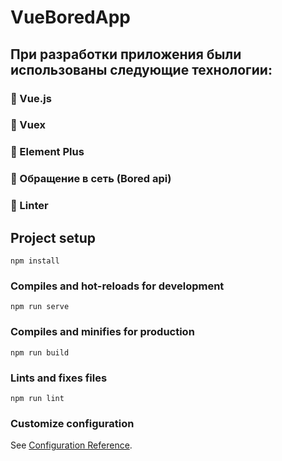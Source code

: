 # VueBoredApp

## При разработки приложения были использованы следующие технологии:
 ### :small_blue_diamond: Vue.js
 ### :small_blue_diamond: Vuex
 ### :small_blue_diamond: Element Plus
 ### :small_blue_diamond: Обращение в сеть (Bored api)
 ### :small_blue_diamond: Linter

## Project setup
```
npm install
```

### Compiles and hot-reloads for development
```
npm run serve
```

### Compiles and minifies for production
```
npm run build
```

### Lints and fixes files
```
npm run lint
```

### Customize configuration
See [Configuration Reference](https://cli.vuejs.org/config/).
